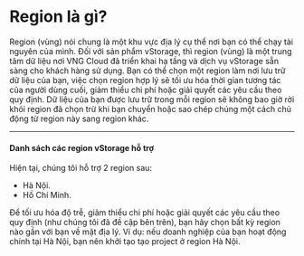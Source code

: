 # Region là gì?

Region (vùng) nói chung là một khu vực địa lý cụ thể nơi bạn có thể chạy tài nguyên của mình. Đối với sản phẩm vStorage, thì region (vùng) là một trung tâm dữ liệu nơi VNG Cloud đã triển khai hạ tầng và dịch vụ vStorage sẵn sàng cho khách hàng sử dụng. Bạn có thể chọn một region làm nơi lưu trữ dữ liệu của bạn, việc chọn region hợp lý sẽ tối ưu hóa thời gian tương tác của người dùng cuối, giảm thiểu chi phí hoặc giải quyết các yêu cầu theo quy định. Dữ liệu của bạn được lưu trữ trong mỗi region sẽ không bao giờ rời khỏi region đã chọn trừ khi bạn chuyển hoặc sao chép chúng một cách chủ động từ region này sang region khác.

***

#### Danh sách các region vStorage hỗ trợ 

Hiện tại, chúng tôi hỗ trợ 2 region sau:

* Hà Nội.
* Hồ Chí Minh. 

Để tối ưu hóa độ trễ, giảm thiểu chi phí hoặc giải quyết các yêu cầu theo quy định (như chúng tôi đã đề cập bên trên), bạn hãy chọn bất kỳ region nào gần với bạn về mặt địa lý. Ví dụ: nếu doanh nghiệp của bạn hoạt động chính tại Hà Nội, bạn nên khởi tạo tạo project ở region Hà Nội.


